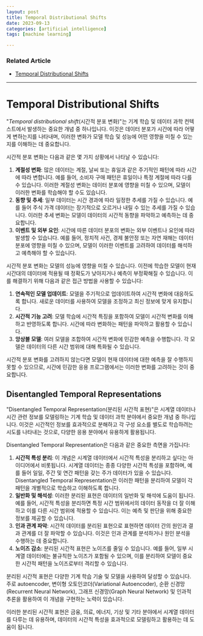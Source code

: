 ```yaml
---
layout: post
title: Temporal Distributional Shifts
date: 2023-09-13
categories: [artificial intelligence]
tags: [machine learning]

---
```


### Related Article

* [Temporal Distributional Shifts](https://www.iclr.cc/virtual/2023/poster/11432)

---

# Temporal Distributional Shifts

"*Temporal distributional shift*(시간적 분포 변화)"는 기계 학습 및 데이터 과학 컨텍스트에서 발생하는 중요한 개념 중 하나입니다. 이것은 데이터 분포가 시간에 따라 어떻게 변하는지를 나타내며, 이러한 변화가 모델 학습 및 성능에 어떤 영향을 미칠 수 있는지를 이해하는 데 중요합니다.

시간적 분포 변화는 다음과 같은 몇 가지 상황에서 나타날 수 있습니다:

1. **계절성 변화**: 많은 데이터는 계절, 날씨 또는 휴일과 같은 주기적인 패턴에 따라 시간에 따라 변합니다. 예를 들어, 소비자 구매 패턴은 휴일이나 특정 계절에 따라 다를 수 있습니다. 이러한 계절성 변화는 데이터 분포에 영향을 미칠 수 있으며, 모델이 이러한 변화를 학습해야 할 수도 있습니다.
2. **동향 및 추세**: 일부 데이터는 시간 경과에 따라 일정한 추세를 가질 수 있습니다. 예를 들어 주식 가격 데이터는 장기적으로 오르거나 내릴 수 있는 추세를 가질 수 있습니다. 이러한 추세 변화는 모델이 데이터의 시간적 동향을 파악하고 예측하는 데 중요합니다.
3. **이벤트 및 외부 요인**: 시간에 따른 데이터 분포의 변화는 외부 이벤트나 요인에 따라 발생할 수 있습니다. 예를 들어, 정치적 사건, 경제 불안정 또는 자연 재해는 데이터 분포에 영향을 미칠 수 있으며, 모델이 이러한 이벤트를 고려하여 데이터를 해석하고 예측해야 할 수 있습니다.

시간적 분포 변화는 모델의 성능에 영향을 미칠 수 있습니다. 이전에 학습한 모델이 현재 시간대의 데이터에 적용될 때 정확도가 낮아지거나 예측이 부정확해질 수 있습니다. 이를 해결하기 위해 다음과 같은 접근 방법을 사용할 수 있습니다:

1. **연속적인 모델 업데이트**: 모델을 주기적으로 업데이트하여 시간적 변화에 대응하도록 합니다. 새로운 데이터를 사용하여 모델을 조정하고 최신 정보에 맞게 유지합니다.
2. **시간적 기능 고려**: 모델 학습에 시간적 특징을 포함하여 모델이 시간적 변화를 이해하고 반영하도록 합니다. 시간에 따라 변화하는 패턴을 파악하고 활용할 수 있습니다.
3. **앙상블 모델**: 여러 모델을 조합하여 시간적 변화에 민감한 예측을 수행합니다. 각 모델은 데이터의 다른 시간 범위에 대해 특화될 수 있습니다.

시간적 분포 변화를 고려하지 않는다면 모델이 현재 데이터에 대한 예측을 잘 수행하지 못할 수 있으므로, 시간에 민감한 응용 프로그램에서는 이러한 변화를 고려하는 것이 중요합니다.

## Disentangled Temporal Representations

"Disentangled Temporal Representation(분리된 시간적 표현)"은 시계열 데이터나 시간 관련 정보를 모델링하는 기계 학습 및 데이터 과학 분야에서 중요한 개념 중 하나입니다. 이것은 시간적인 정보를 효과적으로 분해하고 각 구성 요소를 별도로 학습하려는 시도를 나타내는 것으로, 다양한 응용 분야에서 유용하게 활용됩니다.

Disentangled Temporal Representation은 다음과 같은 중요한 측면을 가집니다:

1. **시간적 특성 분리**: 이 개념은 시계열 데이터에서 시간적 특성을 분리하고 싶다는 아이디어에서 비롯됩니다. 시계열 데이터는 종종 다양한 시간적 특성을 포함하며, 예를 들어 일일, 주간 및 연간 패턴을 갖는 주가 데이터가 있을 수 있습니다. Disentangled Temporal Representation은 이러한 패턴을 분리하여 모델이 각 패턴을 개별적으로 학습하고 이해하도록 합니다.
2. **일반화 및 해석성**: 이러한 분리된 표현은 데이터의 일반화 및 해석에 도움이 됩니다. 예를 들어, 시간적 특성을 분리하면 특정 시간 범위에서의 데이터 동작을 더 잘 이해하고 이를 다른 시간 범위에 적용할 수 있습니다. 이는 예측 및 판단을 위해 중요한 정보를 제공할 수 있습니다.
3. **인과 관계 파악**: 시간적 데이터를 분리된 표현으로 표현하면 데이터 간의 원인과 결과 관계를 더 잘 파악할 수 있습니다. 이것은 인과 관계를 분석하거나 원인 분석을 수행하는 데 중요합니다.
4. **노이즈 감소**: 분리된 시간적 표현은 노이즈를 줄일 수 있습니다. 예를 들어, 일부 시계열 데이터에는 불규칙한 노이즈가 포함될 수 있으며, 이를 분리하여 모델이 중요한 시간적 패턴을 노이즈로부터 격리할 수 있습니다.

분리된 시간적 표현은 다양한 기계 학습 기술 및 모델을 사용하여 달성할 수 있습니다. 주로 autoencoder, 변이형 오토인코더(Variational Autoencoder), 순환 신경망(Recurrent Neural Network), 그래프 신경망(Graph Neural Network) 및 인과적 추론을 활용하여 이 개념을 구현하는 노력이 있습니다.

이러한 분리된 시간적 표현은 금융, 의료, 에너지, 기상 및 기타 분야에서 시계열 데이터를 다루는 데 유용하며, 데이터의 시간적 특성을 효과적으로 모델링하고 활용하는 데 도움이 됩니다.